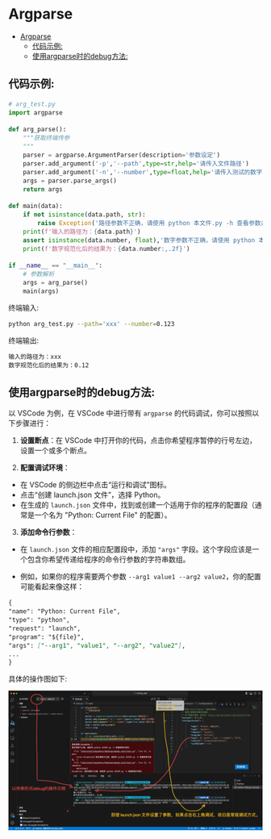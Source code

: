 # Argparse
- [Argparse](#argparse)
  - [代码示例:](#代码示例)
  - [使用argparse时的debug方法:](#使用argparse时的debug方法)

## 代码示例:

```python
# arg_test.py
import argparse

def arg_parse():
    """获取终端传参
    """
    parser = argparse.ArgumentParser(description='参数设定')
    parser.add_argument('-p','--path',type=str,help='请传入文件路径')
    parser.add_argument('-n','--number',type=float,help='请传入测试的数字')
    args = parser.parse_args()
    return args

def main(data):
    if not isinstance(data.path, str):
        raise Exception('路径参数不正确，请使用 python 本文件.py -h 查看参数并填写。')
    print(f'输入的路径为：{data.path}')
    assert isinstance(data.number, float),'数字参数不正确，请使用 python 本文件.py -h 查看参数并填写。'
    print(f'数字规范化后的结果为：{data.number:,.2f}')

if __name__ == "__main__":
    # 参数解析
    args = arg_parse()
    main(args)
```

终端输入:<br>

```bash
python arg_test.py --path='xxx' --number=0.123
```

终端输出:<br>

```txt
输入的路径为：xxx
数字规范化后的结果为：0.12
```

## 使用argparse时的debug方法:

以 VSCode 为例，在 VSCode 中进行带有 `argparse` 的代码调试，你可以按照以下步骤进行：<br>

1. **设置断点**：在 VSCode 中打开你的代码，点击你希望程序暂停的行号左边，设置一个或多个断点。

2. **配置调试环境**：

- 在 VSCode 的侧边栏中点击“运行和调试”图标。
- 点击“创建 launch.json 文件”，选择 Python。
- 在生成的 `launch.json` 文件中，找到或创建一个适用于你的程序的配置段（通常是一个名为 "Python: Current File" 的配置）。

3. **添加命令行参数**：

- 在 `launch.json` 文件的相应配置段中，添加 `"args"` 字段。这个字段应该是一个包含你希望传递给程序的命令行参数的字符串数组。

- 例如，如果你的程序需要两个参数 `--arg1 value1 --arg2 value2`，你的配置可能看起来像这样：

```markdown
{
"name": "Python: Current File",
"type": "python",
"request": "launch",
"program": "${file}",
"args": ["--arg1", "value1", "--arg2", "value2"],
...
}
```

具体的操作图如下:<br>

![传参数debug](./vscode中传参数debug示例.jpg)